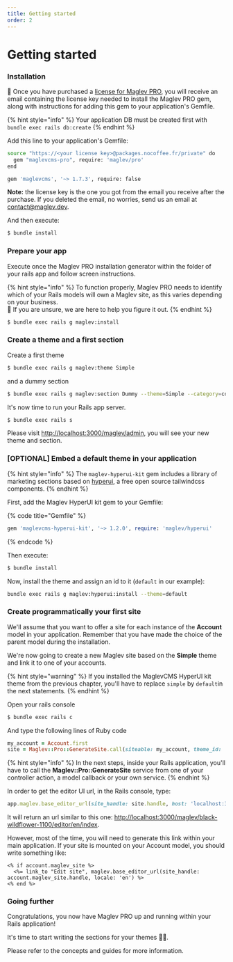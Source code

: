 ```yaml
---
title: Getting started
order: 2
---
```


# Getting started

### Installation

🎉 Once you have purchased a [license for Maglev PRO](https://packages.nocoffee.fr/stripe/packages/maglevcms-pro/payment_links/new), you will receive an email containing the license key needed to install the Maglev PRO gem, along with instructions for adding this gem to your application's Gemfile.

{% hint style="info" %}
Your application DB must be created first with `bundle exec rails db:create`
{% endhint %}

Add this line to your application's Gemfile:

```bash
source "https://<your license key>@packages.nocoffee.fr/private" do
  gem "maglevcms-pro", require: 'maglev/pro'
end

gem 'maglevcms', '~> 1.7.3', require: false
```

**Note:** the license key is the one you got from the email you receive after the purchase. If you deleted the email, no worries, send us an email at [contact@maglev.dev](mailto:contact@maglev.dev). 

And then execute:

```bash
$ bundle install
```

### Prepare your app

Execute once the Maglev PRO installation generator within the folder of your rails app and follow screen instructions.

{% hint style="info" %}
To function properly, Maglev PRO needs to identify which of your Rails models will own a Maglev site, as this varies depending on your business. \
👋 If you are unsure, we are here to help you figure it out.
{% endhint %}

```bash
$ bundle exec rails g maglev:install
```

### Create a theme and a first section

Create a first theme

```bash
$ bundle exec rails g maglev:theme Simple
```

and a dummy section

```bash
$ bundle exec rails g maglev:section Dummy --theme=Simple --category=content
```

It's now time to run your Rails app server.

```bash
$ bundle exec rails s
```

Please visit [http://localhost:3000/maglev/admin](http://localhost:3000/maglev/admin), you will see your new theme and section.

### \[OPTIONAL] Embed a default theme in your application

{% hint style="info" %}
The `maglev-hyperui-kit` gem includes a library of marketing sections based on [hyperui](https://www.hyperui.dev/), a free open source tailwindcss components.
{% endhint %}

First, add the Maglev HyperUI kit gem to your Gemfile:

{% code title="Gemfile" %}
```ruby
gem 'maglevcms-hyperui-kit', '~> 1.2.0', require: 'maglev/hyperui'
```
{% endcode %}

Then execute:

```bash
$ bundle install
```

Now, install the theme and assign an id to it (`default` in our example):

```bash
bundle exec rails g maglev:hyperui:install --theme=default
```

### Create programmatically your first site

We'll assume that you want to offer a site for each instance of the **Account** model in your application. Remember that you have made the choice of the parent model during the installation.

We're now going to create a new Maglev site based on the **Simple** theme and link it to one of your accounts.

{% hint style="warning" %}
If you installed the MaglevCMS HyperUI kit theme from the previous chapter, you'll have to replace `simple` by `default`in the next statements.
{% endhint %}

Open your rails console

```bash
$ bundle exec rails c
```

And type the following lines of Ruby code

```ruby
my_account = Account.first
site = Maglev::Pro::GenerateSite.call(siteable: my_account, theme_id: 'simple', name: 'My first site', locales: [{ label: 'English', prefix: 'en' }])
```

{% hint style="info" %}
In the next steps, inside your Rails application, you'll have to call the **Maglev::Pro::GenerateSite** service from one of your controller action, a model callback or your own service. 
{% endhint %}

In order to get the editor UI url, in the Rails console, type:

```ruby
app.maglev.base_editor_url(site_handle: site.handle, host: 'localhost:3000', locale: 'en')
```

It will return an url similar to this one: [http://localhost:3000/maglev/black-wildflower-1100/editor/en/index](http://localhost:3000/maglev/black-wildflower-1100/editor/en/index).

However, most of the time, you will need to generate this link within your main application. If your site is mounted on your Account model, you should write something like:

```erb
<% if account.maglev_site %>
  <%= link_to "Edit site", maglev.base_editor_url(site_handle: account.maglev_site.handle, locale: 'en') %>
<% end %>
```

### Going further

Congratulations, you now have Maglev PRO up and running within your Rails application! 

It's time to start writing the sections for your themes 💪🚀. 

Please refer to the concepts and guides for more information.
